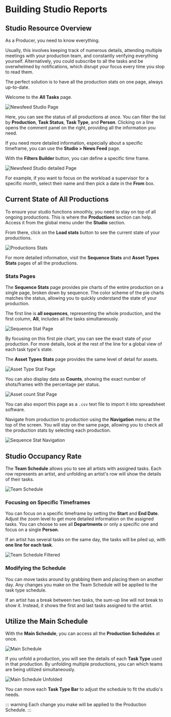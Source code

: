 # Building Studio Reports

## Studio Resource Overview

As a Producer, you need to know everything.

Usually, this involves keeping track of numerous details, attending multiple meetings with your production team, and constantly verifying everything yourself. Alternatively, you could subscribe to all the tasks and be overwhelmed by notifications, which disrupt your focus every time you stop to read them.

The perfect solution is to have all the production stats on one page, always up-to-date.

Welcome to the **All Tasks** page.

![Newsfeed Studio Page](../img/getting-started/all_tasks_stat.png)

Here, you can see the status of all productions at once. You can filter the list by **Production**, **Task Status**, **Task Type**, and **Person**. Clicking on a line opens the comment panel on the right, providing all the information you need.

If you need more detailed information, especially about a specific timeframe, you can use the **Studio > News Feed** page.

With the **Filters Builder** button, you can define a specific time frame.

![Newsfeed Studio detailed Page](../img/getting-started/newsfeed_studio_detail.png)

For example, if you want to focus on the workload a supervisor for a specific month, select their name and then pick a date in the **From** box.


## Current State of All Productions 

To ensure your studio functions smoothly, you need to stay on top of all ongoing productions. This is where the **Productions** section can help. Access it from the global menu under the **Studio** section.

From there, click on the **Load stats** button to see the current state of your productions.

![Productions Stats](../img/getting-started/production_stat.png)

For more detailed information, visit the **Sequence Stats** and **Asset Types Stats** pages of all the productions.

### Stats Pages

The **Sequence Stats** page provides pie charts of the entire production on a single page, broken down by sequence. The color scheme of the pie charts matches the status, allowing you to quickly understand the state of your production.

The first line is **all sequences**, representing the whole production, and the first column, **All**, includes all the tasks simultaneously.

![Sequence Stat Page](../img/getting-started/global_view_sequence.png)

By focusing on this first pie chart, you can see the exact state of your production. For more details, look at the rest of the line for a global view of each task type's state.

The **Asset Types Stats** page provides the same level of detail for assets.

![Asset Type Stat Page](../img/getting-started/global_view_asset.png)

You can also display data as **Counts**, showing the exact number of shots/frames with the percentage per status.

![Asset count Stat Page](../img/getting-started/global_view_asset_detail.png)

You can also export this page as a `.csv` text file to import it into spreadsheet software.

Navigate from production to production using the **Navigation** menu at the top of the screen. You will stay on the same page, allowing you to check all the production stats by selecting each production.

![Sequence Stat Navigation](../img/getting-started/global_sequence_navigation.png)


## Studio Occupancy Rate

The **Team Schedule** allows you to see all artists with assigned tasks. Each row represents an artist, and unfolding an artist's row will show the details of their tasks.

![Team Schedule](../img/getting-started/team_schedule_global.png)

### Focusing on Specific Timeframes

You can focus on a specific timeframe by setting the **Start** and **End Date**. Adjust the zoom level to get more detailed information on the assigned tasks. You can choose to see all **Departments** or only a specific one and focus on a single **Person**.

If an artist has several tasks on the same day, the tasks will be piled up, with **one line for each task**.

![Team Schedule Filtered](../img/getting-started/team_schedule_filtered.png)

### Modifying the Schedule

You can move tasks around by grabbing them and placing them on another day. Any changes you make on the Team Schedule will be applied to the task type schedule.

If an artist has a break between two tasks, the sum-up line will not break to show it. Instead, it shows the first and last tasks assigned to the artist.


## Utilize the Main Schedule

With the **Main Schedule**, you can access all the **Production Schedules** at once.

![Main Schedule](../img/getting-started/main_schedule_fold.png)

If you unfold a production, you will see the details of each **Task Type** used in that production. By unfolding multiple productions, you can which teams are being utilized simultaneously.

![Main Schedule Unfolded](../img/getting-started/main_schedule_unfold.png)

You can move each **Task Type Bar** to adjust the schedule to fit the studio's needs.

::: warning
Each change you make will be applied to the Production Schedule.
:::
